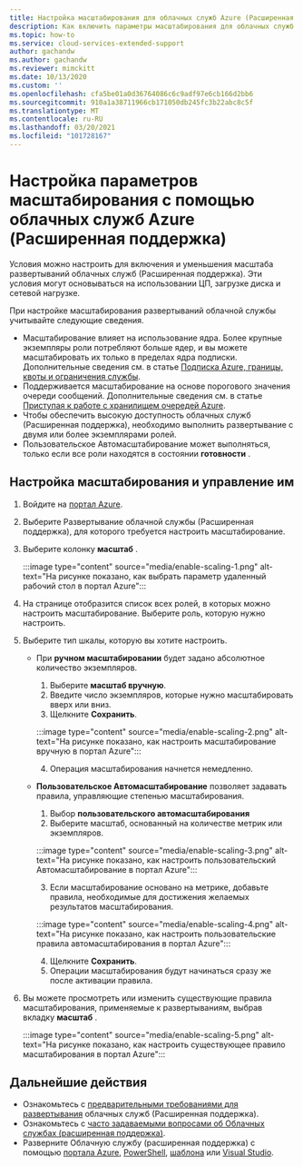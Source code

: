 ```yaml
---
title: Настройка масштабирования для облачных служб Azure (Расширенная поддержка)
description: Как включить параметры масштабирования для облачных служб Azure (Расширенная поддержка)
ms.topic: how-to
ms.service: cloud-services-extended-support
author: gachandw
ms.author: gachandw
ms.reviewer: mimckitt
ms.date: 10/13/2020
ms.custom: ''
ms.openlocfilehash: cfa5be01a0d36764086c6c9adf97e6cb166d2bb6
ms.sourcegitcommit: 910a1a38711966cb171050db245fc3b22abc8c5f
ms.translationtype: MT
ms.contentlocale: ru-RU
ms.lasthandoff: 03/20/2021
ms.locfileid: "101728167"
---
```

# <a name="configure-scaling-options-with-azure-cloud-services-extended-support"></a>Настройка параметров масштабирования с помощью облачных служб Azure (Расширенная поддержка) 

Условия можно настроить для включения и уменьшения масштаба развертываний облачных служб (Расширенная поддержка). Эти условия могут основываться на использовании ЦП, загрузке диска и сетевой нагрузке. 

При настройке масштабирования развертываний облачной службы учитывайте следующие сведения.
- Масштабирование влияет на использование ядра. Более крупные экземпляры роли потребляют больше ядер, и вы можете масштабировать их только в пределах ядра подписки. Дополнительные сведения см. в статье [Подписка Azure, границы, квоты и ограничения службы](../azure-resource-manager/management/azure-subscription-service-limits.md).
- Поддерживается масштабирование на основе порогового значения очереди сообщений. Дополнительные сведения см. в статье [Приступая к работе с хранилищем очередей Azure](../storage/queues/storage-dotnet-how-to-use-queues.md).
- Чтобы обеспечить высокую доступность облачных служб (Расширенная поддержка), необходимо выполнить развертывание с двумя или более экземплярами ролей.
- Пользовательское Автомасштабирование может выполняться, только если все роли находятся в состоянии **готовности** .

## <a name="configure-and-manage-scaling"></a>Настройка масштабирования и управление им

1. Войдите на [портал Azure](https://portal.azure.com). 
2. Выберите Развертывание облачной службы (Расширенная поддержка), для которого требуется настроить масштабирование. 
3. Выберите колонку **масштаб** . 

    :::image type="content" source="media/enable-scaling-1.png" alt-text="На рисунке показано, как выбрать параметр удаленный рабочий стол в портал Azure":::

4. На странице отобразится список всех ролей, в которых можно настроить масштабирование. Выберите роль, которую нужно настроить. 
5. Выберите тип шкалы, которую вы хотите настроить.
    - При **ручном масштабировании** будет задано абсолютное количество экземпляров.
        1. Выберите **масштаб вручную**.
        2. Введите число экземпляров, которые нужно масштабировать вверх или вниз.
        3. Щелкните **Сохранить**.

        :::image type="content" source="media/enable-scaling-2.png" alt-text="На рисунке показано, как настроить масштабирование вручную в портал Azure":::

        4. Операция масштабирования начнется немедленно. 
        
    - **Пользовательское Автомасштабирование** позволяет задавать правила, управляющие степенью масштабирования. 
        1. Выбор **пользовательского автомасштабирования**
        2. Выберите масштаб, основанный на количестве метрик или экземпляров.

        :::image type="content" source="media/enable-scaling-3.png" alt-text="На рисунке показано, как настроить пользовательский Автомасштабирование в портал Azure":::

        3. Если масштабирование основано на метрике, добавьте правила, необходимые для достижения желаемых результатов масштабирования.

        :::image type="content" source="media/enable-scaling-4.png" alt-text="На рисунке показано, как настроить пользовательские правила автомасштабирования в портал Azure":::

        4. Щелкните **Сохранить**.
        5. Операции масштабирования будут начинаться сразу же после активации правила.
        
6. Вы можете просмотреть или изменить существующие правила масштабирования, применяемые к развертываниям, выбрав вкладку **масштаб** .

    :::image type="content" source="media/enable-scaling-5.png" alt-text="На рисунке показано, как настроить существующее правило масштабирования в портал Azure":::

## <a name="next-steps"></a>Дальнейшие действия 
- Ознакомьтесь с [предварительными требованиями для развертывания](deploy-prerequisite.md) облачных служб (Расширенная поддержка).
- Ознакомьтесь с [часто задаваемыми вопросами об Облачных службах (расширенная поддержка)](faq.md).
- Разверните Облачную службу (расширенная поддержка) с помощью [портала Azure](deploy-portal.md), [PowerShell](deploy-powershell.md), [шаблона](deploy-template.md) или [Visual Studio](deploy-visual-studio.md).